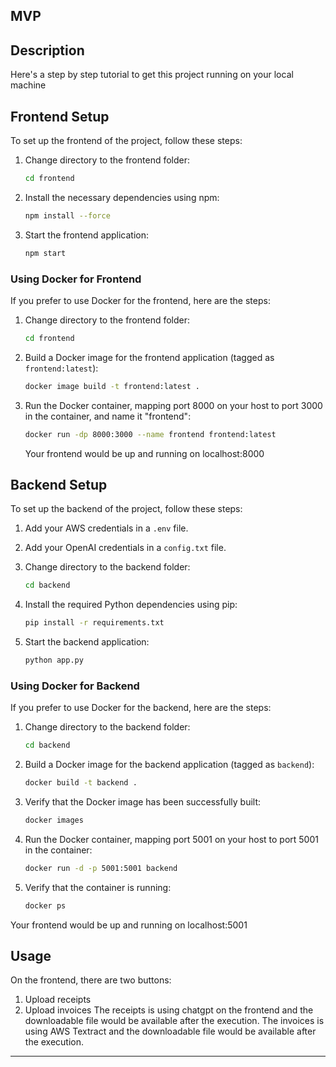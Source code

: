 ## MVP

## Description

Here's a step by step tutorial to get this project running on your local machine

## Frontend Setup

To set up the frontend of the project, follow these steps:

1. Change directory to the frontend folder:
   ```bash
   cd frontend
   ```

2. Install the necessary dependencies using npm:
   ```bash
   npm install --force
   ```

3. Start the frontend application:
   ```bash
   npm start
   ```

### Using Docker for Frontend

If you prefer to use Docker for the frontend, here are the steps:

1. Change directory to the frontend folder:
   ```bash
   cd frontend
   ```

2. Build a Docker image for the frontend application (tagged as `frontend:latest`):
   ```bash
   docker image build -t frontend:latest .
   ```

3. Run the Docker container, mapping port 8000 on your host to port 3000 in the container, and name it "frontend":
   ```bash
   docker run -dp 8000:3000 --name frontend frontend:latest
   ```
   
   Your frontend would be up and running on localhost:8000

## Backend Setup

To set up the backend of the project, follow these steps:

1. Add your AWS credentials in a `.env` file.

2. Add your OpenAI credentials in a `config.txt` file.

3. Change directory to the backend folder:
   ```bash
   cd backend
   ```

4. Install the required Python dependencies using pip:
   ```bash
   pip install -r requirements.txt
   ```

5. Start the backend application:
   ```bash
   python app.py
   ```

### Using Docker for Backend

If you prefer to use Docker for the backend, here are the steps:

1. Change directory to the backend folder:
   ```bash
   cd backend
   ```

2. Build a Docker image for the backend application (tagged as `backend`):
   ```bash
   docker build -t backend .
   ```

3. Verify that the Docker image has been successfully built:
   ```bash
   docker images
   ```

4. Run the Docker container, mapping port 5001 on your host to port 5001 in the container:
   ```bash
   docker run -d -p 5001:5001 backend
   ```

5. Verify that the container is running:
   ```bash
   docker ps
   ```
 Your frontend would be up and running on localhost:5001
## Usage

On the frontend, there are two buttons:
1. Upload receipts
2. Upload invoices
The receipts is using chatgpt on the frontend and the downloadable file would be available after the execution.
The invoices is using AWS Textract and the downloadable file would be available after the execution. 


---

